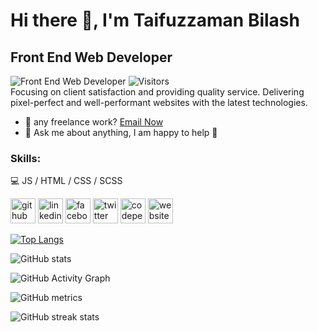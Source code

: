 # Hi there 👋, I'm Taifuzzaman Bilash
## Front End Web Developer
![Front End Web Developer](https://pbs.twimg.com/profile_banners/1054559594817609728/1618968143/1500x500)
![Visitors](https://gpvc.arturio.dev/bilashism)  
Focusing on client satisfaction and providing quality service. Delivering pixel-perfect and well-performant websites with the latest technologies.

- 💼 any freelance work?  [Email Now](mailto:bilashism@gmail.com)
- 💬 Ask me about anything, I am happy to help 🙂

### Skills: 
💻 JS / HTML / CSS / SCSS



[<img src='https://cdn.jsdelivr.net/npm/simple-icons@3.0.1/icons/github.svg' alt='github' height='40'>](https://github.com/bilashism)  [<img src='https://cdn.jsdelivr.net/npm/simple-icons@3.0.1/icons/linkedin.svg' alt='linkedin' height='40'>](https://www.linkedin.com/in/https://bilashism.github.io//)  [<img src='https://cdn.jsdelivr.net/npm/simple-icons@3.0.1/icons/facebook.svg' alt='facebook' height='40'>](https://www.facebook.com/bilashism)  [<img src='https://cdn.jsdelivr.net/npm/simple-icons@3.0.1/icons/twitter.svg' alt='twitter' height='40'>](https://twitter.com/bilashism)  [<img src='https://cdn.jsdelivr.net/npm/simple-icons@3.0.1/icons/codepen.svg' alt='codepen' height='40'>](https://codepen.io/bilashism)  [<img src='https://cdn.jsdelivr.net/npm/simple-icons@3.0.1/icons/icloud.svg' alt='website' height='40'>](https://bilashism.github.io)  

[![Top Langs](https://github-readme-stats.vercel.app/api/top-langs/?username=bilashism)](https://github.com/anuraghazra/github-readme-stats)

![GitHub stats](https://github-readme-stats.vercel.app/api?username=bilashism&show_icons=true)  

![GitHub Activity Graph](https://activity-graph.herokuapp.com/graph?username=bilashism)  

![GitHub metrics](https://metrics.lecoq.io/bilashism)  

![GitHub streak stats](https://github-readme-streak-stats.herokuapp.com/?user=bilashism)  


